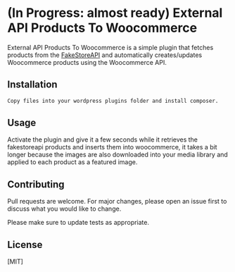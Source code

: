 # (In Progress: almost ready) External API Products To Woocommerce

External API Products To Woocommerce is a simple plugin that fetches products from the [FakeStoreAPI](https://fakestoreapi.com/) and automatically creates/updates Woocommerce products using the Woocommerce API.

## Installation

```bash
Copy files into your wordpress plugins folder and install composer.
```

## Usage

Activate the plugin and give it a few seconds while it retrieves the fakestoreapi products and inserts them into woocommerce, it takes a bit longer because the images are also downloaded into your media library and applied to each product as a featured image.

## Contributing
Pull requests are welcome. For major changes, please open an issue first to discuss what you would like to change.

Please make sure to update tests as appropriate.

## License
[MIT]